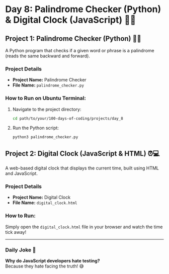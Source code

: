 # Day 8: Palindrome Checker (Python) & Digital Clock (JavaScript) 🔄⏰

## Project 1: Palindrome Checker (Python) 🐍🔄
A Python program that checks if a given word or phrase is a palindrome (reads the same backward and forward).

### Project Details
- **Project Name:** Palindrome Checker
- **File Name:** `palindrome_checker.py`

### How to Run on Ubuntu Terminal:
1. Navigate to the project directory:
   ```bash
   cd path/to/your/100-days-of-coding/projects/day_8
   ```

2. Run the Python script:
   ```bash
   python3 palindrome_checker.py
   ```

## Project 2: Digital Clock (JavaScript & HTML) ⏰💻
A web-based digital clock that displays the current time, built using HTML and JavaScript.

### Project Details
- **Project Name:** Digital Clock
- **File Name:** `digital_clock.html`

### How to Run:

Simply open the `digital_clock.html` file in your browser and watch the time tick away!

---

### Daily Joke 🤣
**Why do JavaScript developers hate testing?**\
Because they hate facing the truth! 😅
